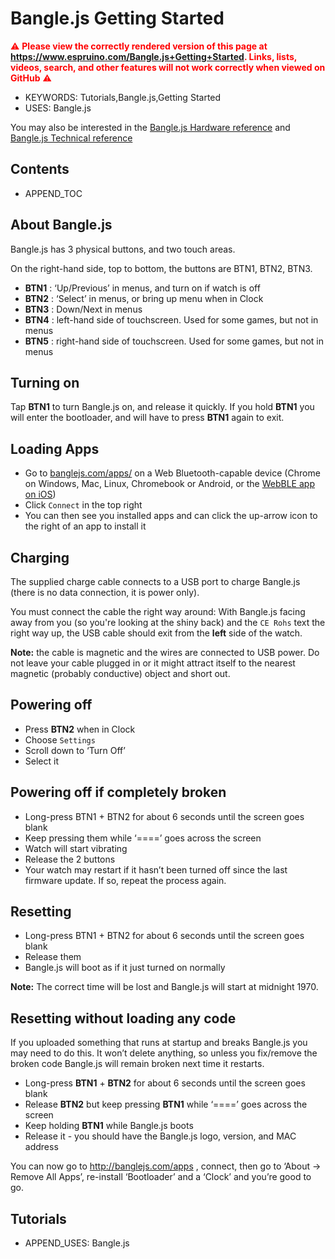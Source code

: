 <!--- Copyright (c) 2019 Gordon Williams, Pur3 Ltd. See the file LICENSE for copying permission. -->
Bangle.js Getting Started
==========================

<span style="color:red">:warning: **Please view the correctly rendered version of this page at https://www.espruino.com/Bangle.js+Getting+Started. Links, lists, videos, search, and other features will not work correctly when viewed on GitHub** :warning:</span>

* KEYWORDS: Tutorials,Bangle.js,Getting Started
* USES: Bangle.js

You may also be interested in the [Bangle.js Hardware reference](Bangle.js) and
[Bangle.js Technical reference](Bangle.js+Technical)

Contents
--------

* APPEND_TOC

About Bangle.js
---------------

Bangle.js has 3 physical buttons, and two touch areas.

On the right-hand side, top to bottom, the buttons are BTN1, BTN2, BTN3.

* **BTN1** : ‘Up/Previous’ in menus, and turn on if watch is off
* **BTN2** : ‘Select’ in menus, or bring up menu when in Clock
* **BTN3** : Down/Next in menus
* **BTN4** : left-hand side of touchscreen. Used for some games, but not in menus
* **BTN5** : right-hand side of touchscreen. Used for some games, but not in menus


Turning on
----------

Tap **BTN1** to turn Bangle.js on, and release it quickly. If you hold **BTN1**
you will enter the bootloader, and will have to press **BTN1** again to exit.


Loading Apps
------------

* Go to [banglejs.com/apps/](https://banglejs.com/apps) on a Web Bluetooth-capable
device (Chrome on Windows, Mac, Linux, Chromebook or Android, or the [WebBLE app on iOS](https://apps.apple.com/gb/app/webble/id1193531073))
* Click `Connect` in the top right
* You can then see you installed apps and can click the up-arrow icon to the right of an app to install it


Charging
--------

The supplied charge cable connects to a USB port to charge Bangle.js (there is
no data connection, it is power only).

You must connect the cable the right way around: With Bangle.js facing away from
you (so you're looking at the shiny back) and the `CE Rohs` text the right way
up, the USB cable should exit from the **left** side of the watch.

**Note:** the cable is magnetic and the wires are connected to USB power. Do
not leave your cable plugged in or it might attract itself to the nearest
magnetic (probably conductive) object and short out.


Powering off
------------

* Press **BTN2** when in Clock
* Choose `Settings`
* Scroll down to ‘Turn Off’
* Select it


Powering off if completely broken
---------------------------------

* Long-press BTN1 + BTN2 for about 6 seconds until the screen goes blank
* Keep pressing them while ‘====’ goes across the screen
* Watch will start vibrating
* Release the 2 buttons
* Your watch may restart if it hasn’t been turned off since the last firmware update. If so, repeat the process again.


Resetting
---------

* Long-press BTN1 + BTN2 for about 6 seconds until the screen goes blank
* Release them
* Bangle.js will boot as if it just turned on normally

**Note:** The correct time will be lost and Bangle.js will start at
midnight 1970.


Resetting without loading any code
----------------------------------

If you uploaded something that runs at startup and breaks Bangle.js you may need to do this. It won’t delete anything, so unless you fix/remove the broken code Bangle.js will remain broken next time it restarts.

* Long-press **BTN1** + **BTN2** for about 6 seconds until the screen goes blank
* Release **BTN2** but keep pressing **BTN1** while ‘====’ goes across the screen
* Keep holding **BTN1** while Bangle.js boots
* Release it - you should have the Bangle.js logo, version, and MAC address

You can now go to  http://banglejs.com/apps , connect, then go to ‘About -> Remove All Apps’, re-install ‘Bootloader’ and a ‘Clock’ and you’re good to go.


Tutorials
----------

* APPEND_USES: Bangle.js
